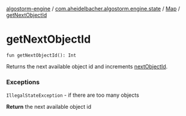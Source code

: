 [algostorm-engine](../../index.md) / [com.aheidelbacher.algostorm.engine.state](../index.md) / [Map](index.md) / [getNextObjectId](.)

# getNextObjectId

`fun getNextObjectId(): Int`

Returns the next available object id and increments [nextObjectId](#).

### Exceptions

`IllegalStateException` - if there are too many objects

**Return**
the next available object id

